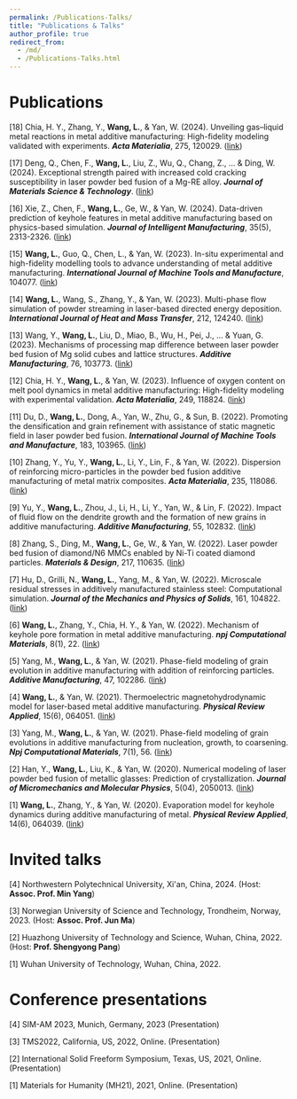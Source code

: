 ```yaml
---
permalink: /Publications-Talks/
title: "Publications & Talks"
author_profile: true
redirect_from: 
  - /md/
  - /Publications-Talks.html
---
```


# Publications

[18] Chia, H. Y., Zhang, Y., **Wang, L.**, & Yan, W. (2024). Unveiling gas–liquid metal reactions in metal additive manufacturing: High-fidelity modeling validated with experiments. **_Acta Materialia_**, 275, 120029. ([link](https://doi.org/10.1016/j.actamat.2024.120029))

[17] Deng, Q., Chen, F., **Wang, L.**, Liu, Z., Wu, Q., Chang, Z., ... & Ding, W. (2024). Exceptional strength paired with increased cold cracking susceptibility in laser powder bed fusion of a Mg-RE alloy. **_Journal of Materials Science & Technology_**. ([link](https://doi.org/10.1016/j.jmst.2024.07.005))

[16] Xie, Z., Chen, F., **Wang, L.**, Ge, W., & Yan, W. (2024). Data-driven prediction of keyhole features in metal additive manufacturing based on physics-based simulation. **_Journal of Intelligent Manufacturing_**, 35(5), 2313-2326. ([link](https://link.springer.com/article/10.1007/s10845-023-02157-6))

[15] **Wang, L.**, Guo, Q., Chen, L., & Yan, W. (2023). In-situ experimental and high-fidelity modelling tools to advance understanding of metal additive manufacturing. **_International Journal of Machine Tools and Manufacture_**, 104077. ([link](https://doi.org/10.1016/j.ijmachtools.2023.104077))

[14] **Wang, L.**, Wang, S., Zhang, Y., & Yan, W. (2023). Multi-phase flow simulation of powder streaming in laser-based directed energy deposition. **_International Journal of Heat and Mass Transfer_**, 212, 124240. ([link](https://doi.org/10.1016/j.ijheatmasstransfer.2023.124240))

[13] Wang, Y., **Wang, L.**, Liu, D., Miao, B., Wu, H., Pei, J., ... & Yuan, G. (2023). Mechanisms of processing map difference between laser powder bed fusion of Mg solid cubes and lattice structures. **_Additive Manufacturing_**, 76, 103773. ([link](https://doi.org/10.1016/j.addma.2023.103773))

[12] Chia, H. Y., **Wang, L.**, & Yan, W. (2023). Influence of oxygen content on melt pool dynamics in metal additive manufacturing: High-fidelity modeling with experimental validation. **_Acta Materialia_**, 249, 118824. ([link](https://doi.org/10.1016/j.actamat.2023.118824))

[11] Du, D., **Wang, L.**, Dong, A., Yan, W., Zhu, G., & Sun, B. (2022). Promoting the densification and grain refinement with assistance of static magnetic field in laser powder bed fusion. **_International Journal of Machine Tools and Manufacture_**, 183, 103965. ([link](https://doi.org/10.1016/j.ijmachtools.2022.103965))

[10] Zhang, Y., Yu, Y., **Wang, L.**, Li, Y., Lin, F., & Yan, W. (2022). Dispersion of reinforcing micro-particles in the powder bed fusion additive manufacturing of metal matrix composites. **_Acta Materialia_**, 235, 118086. ([link](https://doi.org/10.1016/j.actamat.2022.118086))

[9] Yu, Y., **Wang, L.**, Zhou, J., Li, H., Li, Y., Yan, W., & Lin, F. (2022). Impact of fluid flow on the dendrite growth and the formation of new grains in additive manufacturing. **_Additive Manufacturing_**, 55, 102832. ([link](https://doi.org/10.1016/j.addma.2022.102832))

[8] Zhang, S., Ding, M., **Wang, L.**, Ge, W., & Yan, W. (2022). Laser powder bed fusion of diamond/N6 MMCs enabled by Ni-Ti coated diamond particles. **_Materials & Design_**, 217, 110635. ([link](https://www.sciencedirect.com/science/article/abs/pii/S1359645424003811))

[7] Hu, D., Grilli, N., **Wang, L.**, Yang, M., & Yan, W. (2022). Microscale residual stresses in additively manufactured stainless steel: Computational simulation. **_Journal of the Mechanics and Physics of Solids_**, 161, 104822. ([link](https://doi.org/10.1016/j.matdes.2022.110635))

[6] **Wang, L.**, Zhang, Y., Chia, H. Y., & Yan, W. (2022). Mechanism of keyhole pore formation in metal additive manufacturing. **_npj Computational Materials_**, 8(1), 22. ([link](https://www.nature.com/articles/s41524-022-00699-6))

[5] Yang, M., **Wang, L.**, & Yan, W. (2021). Phase-field modeling of grain evolution in additive manufacturing with addition of reinforcing particles. **_Additive Manufacturing_**, 47, 102286. ([link](https://doi.org/10.1016/j.addma.2021.102286))

[4] **Wang, L.**, & Yan, W. (2021). Thermoelectric magnetohydrodynamic model for laser-based metal additive manufacturing. **_Physical Review Applied_**, 15(6), 064051. ([link](https://doi.org/10.1103/PhysRevApplied.15.064051))

[3] Yang, M., **Wang, L.**, & Yan, W. (2021). Phase-field modeling of grain evolutions in additive manufacturing from nucleation, growth, to coarsening. **_Npj Computational Materials_**, 7(1), 56. ([link](https://www.nature.com/articles/s41524-021-00524-6))

[2] Han, Y., **Wang, L.**, Liu, K., & Yan, W. (2020). Numerical modeling of laser powder bed fusion of metallic glasses: Prediction of crystallization. **_Journal of Micromechanics and Molecular Physics_**, 5(04), 2050013. ([link](https://doi.org/10.1142/S2424913020500137))

[1] **Wang, L.**, Zhang, Y., & Yan, W. (2020). Evaporation model for keyhole dynamics during additive manufacturing of metal. **_Physical Review Applied_**, 14(6), 064039. ([link](https://doi.org/10.1103/PhysRevApplied.14.064039))

# Invited talks
[4] Northwestern Polytechnical University, Xi'an, China, 2024. (Host: **Assoc. Prof. Min Yang**)

[3] Norwegian University of Science and Technology, Trondheim, Norway, 2023. (Host: **Assoc. Prof. Jun Ma**)

[2] Huazhong University of Technology and Science, Wuhan, China, 2022. (Host: **Prof. Shengyong Pang**)

[1] Wuhan University of Technology, Wuhan, China, 2022.

# Conference presentations
[4] SIM-AM 2023, Munich, Germany, 2023 (Presentation)

[3] TMS2022, California, US, 2022, Online. (Presentation)

[2] International Solid Freeform Symposium, Texas, US, 2021, Online. (Presentation)

[1] Materials for Humanity  (MH21), 2021, Online. (Presentation)
